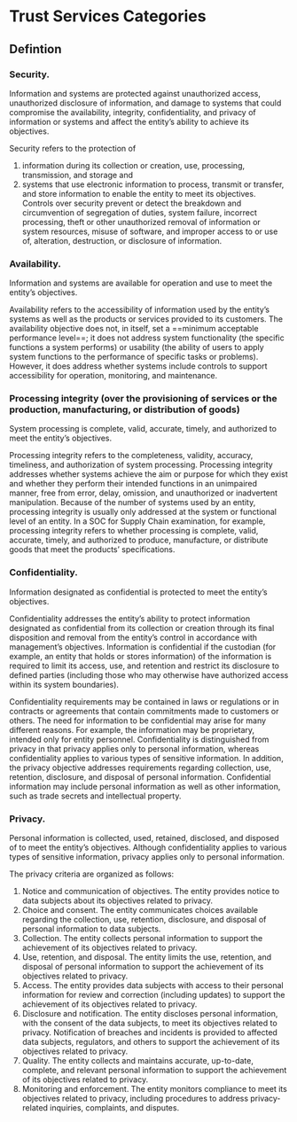 # Trust Services Categories 

## Defintion

### Security. 

Information and systems are protected against unauthorized access, unauthorized disclosure of information, and damage to systems that could compromise the availability, integrity, 
confidentiality, and privacy of information or systems and affect the entity’s ability to achieve its objectives. 

Security refers to the protection of 

1. information during its collection or creation, use, processing, transmission, and storage and 
2. systems that use electronic information to process, transmit or transfer, and store information to enable the entity to meet its objectives. Controls over security prevent or detect the breakdown and circumvention of segregation of duties, system failure, incorrect processing, theft or other unauthorized removal of information or system resources, misuse of software, and improper access to or use of, alteration, destruction, or disclosure of information. 

### Availability. 

Information and systems are available for operation and use to meet the entity’s objectives. 

Availability refers to the accessibility of information used by the entity’s systems as well as the products or services provided to its customers. The availability objective does not, in itself, set a ==minimum acceptable performance level==; it does not address system functionality (the specific functions a system performs) or usability (the ability of users to apply system functions to the performance of specific tasks or problems). However, it does address whether systems include controls to support accessibility for operation, monitoring, and maintenance. 

### Processing integrity (over the provisioning of services or the production, manufacturing, or distribution of goods)
System processing is complete, valid, accurate, timely, and authorized to meet the entity’s objectives. 

Processing integrity refers to the completeness, validity, accuracy, timeliness, and authorization of system processing. Processing integrity addresses whether systems achieve the aim or purpose for which they exist and whether they perform their intended functions in an unimpaired manner, free from error, delay, omission, and unauthorized or inadvertent manipulation. Because of the number of systems used by an entity, processing integrity is usually only addressed at the system or functional level of an entity. In a SOC for Supply Chain examination, for example, processing integrity refers to whether processing is complete, valid, accurate, timely, and authorized to produce, manufacture, or distribute goods that meet the products’ specifications. 

### Confidentiality. 
Information designated as confidential is protected to meet the entity’s objectives. 

Confidentiality addresses the entity’s ability to protect information designated as confidential from its collection or creation through its final disposition and removal from the entity’s control in accordance with management’s objectives. Information is confidential if the custodian (for example, an entity that holds or stores information) of the information is required to limit its access, use, and retention and restrict its disclosure to defined parties (including those who may otherwise have authorized access within its system boundaries). 

Confidentiality requirements may be contained in laws or regulations or in contracts or agreements that contain commitments made to customers or others. The need for information to be confidential may arise for many different reasons. For example, the information may be proprietary, intended only for entity personnel. Confidentiality is distinguished from privacy in that privacy applies only to personal information, whereas confidentiality applies to various types of sensitive information. In addition, the privacy objective addresses requirements regarding collection, use, retention, disclosure, and disposal of personal information. Confidential information may include personal information as well as other information, such as trade secrets and intellectual property. 

### Privacy. 

Personal information is collected, used, retained, disclosed, and disposed of to meet the entity’s objectives. Although confidentiality applies to various types of sensitive information, privacy applies only to personal information. 

The privacy criteria are organized as follows: 

1. Notice and communication of objectives. The entity provides notice to data subjects about its objectives related to privacy. 
2. Choice and consent. The entity communicates choices available regarding the collection, use, retention, disclosure, and disposal of personal information to data subjects. 
3. Collection. The entity collects personal information to support the achievement of its objectives related to privacy. 
4. Use, retention, and disposal. The entity limits the use, retention, and disposal of personal information to support the achievement of its objectives related to privacy. 
5. Access. The entity provides data subjects with access to their personal information for review and correction (including updates) to support the achievement of its objectives related to privacy. 
6. Disclosure and notification. The entity discloses personal information, with the consent of the data subjects, to meet its objectives related to privacy. Notification of breaches and incidents is provided to affected data subjects, regulators, and others to support the achievement of its objectives related to privacy. 
7. Quality. The entity collects and maintains accurate, up-to-date, complete, and relevant personal information to support the achievement of its objectives related to privacy. 
8. Monitoring and enforcement. The entity monitors compliance to meet its objectives related to privacy, including procedures to address privacy-related inquiries, complaints, and disputes. 
